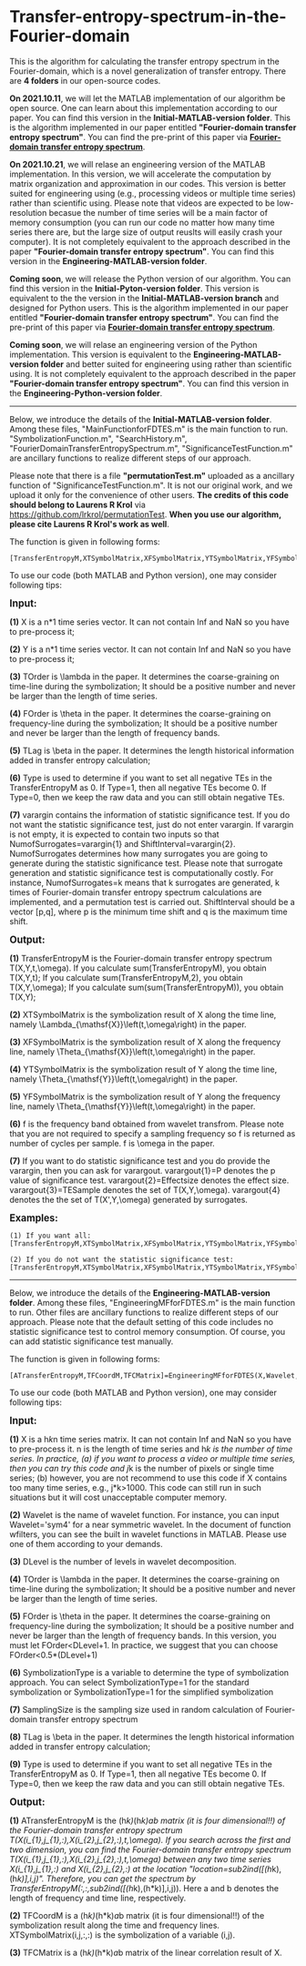 # Transfer-entropy-spectrum-in-the-Fourier-domain
This is the algorithm for calculating the transfer entropy spectrum in the Fourier-domain, which is a novel generalization of transfer entropy. There are **4 folders** in our open-source codes.

**On 2021.10.11**, we will let the MATLAB implementation of our algorithm be open source. One can learn about this implementation according to our paper.
You can find this version in the **Initial-MATLAB-version folder**. This is the algorithm implemented in our paper entitled **"Fourier-domain transfer entropy spectrum"**. You can find the pre-print of this paper via **[Fourier-domain transfer entropy spectrum](https://journals.aps.org/prresearch/abstract/10.1103/PhysRevResearch.3.L042040)**.

**On 2021.10.21**, we will relase an engineering version of the MATLAB implementation. In this version, we will accelerate the computation by matrix organization and approximation in our codes. This version is better suited for engineering using (e.g., processing videos or multiple time series) rather than scientific using. Please note that  videos are expected to be low-resolution becasue the number of time series will be a main factor of memory consumption (you can run our code no matter how many time series there are, but the large size of output reuslts will easily crash your computer). It is not completely equivalent to the approach described in the paper **"Fourier-domain transfer entropy spectrum"**. You can find this version in the **Engineering-MATLAB-version folder**. 

**Coming soon**, we will release the Python version of our algorithm. You can find this version in the **Initial-Pyton-version folder**. This version is equivalent to the
the version in the **Initial-MATLAB-version branch** and designed for Python users. This is the algorithm implemented in our paper entitled **"Fourier-domain transfer entropy spectrum"**. You can find the pre-print of this paper via **[Fourier-domain transfer entropy spectrum](https://journals.aps.org/prresearch/abstract/10.1103/PhysRevResearch.3.L042040)**.

**Coming soon**, we will relase an engineering version of the Python implementation. This version is equivalent to the **Engineering-MATLAB-version folder** and better suited for engineering using rather than scientific using. It is not completely equivalent to the approach described in the paper **"Fourier-domain transfer entropy spectrum"**. You can find this version in the **Engineering-Python-version folder**. 
______________________________________________________________________________________________________________________________________________________________________________

Below, we introduce the details of the **Initial-MATLAB-version folder**. Among these files, "MainFunctionforFDTES.m" 
is the main function to run. "SymbolizationFunction.m", "SearchHistory.m", "FourierDomainTransferEntropySpectrum.m", "SignificanceTestFunction.m" 
are ancillary functions to realize different steps of our approach. 

Please note that there is a file **"permutationTest.m"** uploaded as a ancillary function of "SignificanceTestFunction.m". It is not our original work, 
and we upload it only for the convenience of other users. **The credits of this code should belong to Laurens R Krol** via https://github.com/lrkrol/permutationTest. 
**When you use our algorithm, please cite Laurens R Krol's work as well**.

The function is given in following forms:
```
[TransferEntropyM,XTSymbolMatrix,XFSymbolMatrix,YTSymbolMatrix,YFSymbolMatrix,f,varargout]=MainFunctionforFDTES(X,Y,TOrder,FOrder,TLag,Type,varargin)
```
To use our code (both MATLAB and Python version), one may consider following tips:

<big>**Input:**</big>

**(1)** X is a n*1 time series vector. It can not contain Inf and NaN so you
have to pre-process it;

**(2)** Y is a n*1 time series vector. It can not contain Inf and NaN so you
have to pre-process it;

**(3)** TOrder is \lambda in the paper. It determines the coarse-graining on
time-line during the symbolization; It should be a positive number and 
never be larger than the length of time series.

**(4)** FOrder is \theta in the paper. It determines the coarse-graining on
frequency-line during the symbolization; It should be a positive number  
and never be larger than the length of frequency bands.

**(5)** TLag is \beta in the paper. It determines the length historical 
information added in transfer entropy calculation;

**(6)** Type is used to determine if you want to set all negative TEs in the
TransferEntropyM as 0. If Type=1, then all negative TEs become 0. If
Type=0, then we keep the raw data and you can still obtain negative TEs.

**(7)** varargin contains the information of statistic significance test. If
you do not want the statistic significance test, just do not enter
varargin. If varargin is not empty, it is expected to contain two inputs
so that NumofSurrogates=varargin{1} and ShiftInterval=varargin{2}. NumofSurrogates 
determines how many surrogates you are going to generate during the 
statistic significance test. Please note that surrogate generation and 
statistic significance test is computationally costly. For instance, 
NumofSurrogates=k means that k surrogates are generated, k times of 
Fourier-domain transfer entropy spectrum calculations are implemented, 
and a permutation test is carried out. ShiftInterval should be a vector 
[p,q], where p is the minimum time shift and q is the maximum time shift. 

<big>**Output:**</big>

**(1)** TransferEntropyM is the Fourier-domain transfer entropy spectrum
T(X,Y,t,\omega). If you calculate sum(TransferEntropyM), you obtain
T(X,Y,t); If you calculate sum(TransferEntropyM,2), you obtain
T(X,Y,\omega); If you calculate sum(sum(TransferEntropyM)), you obtain
T(X,Y); 

**(2)** XTSymbolMatrix is the symbolization result of X along the time line,
namely \Lambda_{\mathsf{X}}\left(t,\omega\right) in the paper.

**(3)** XFSymbolMatrix is the symbolization result of X along the frequency 
line, namely \Theta_{\mathsf{X}}\left(t,\omega\right) in the paper.

**(4)** YTSymbolMatrix is the symbolization result of Y along the time line,
namely \Theta_{\mathsf{Y}}\left(t,\omega\right) in the paper.

**(5)** YFSymbolMatrix is the symbolization result of Y along the frequency 
line, namely \Theta_{\mathsf{Y}}\left(t,\omega\right) in the paper.

**(6)** f is the frequency band obtained from wavelet transfrom. Please note
that you are not required to specify a sampling frequency so f is
returned as number of cycles per sample. f is \omega in the paper.

**(7)** If you want to do statistic significance test and you do provide the
varargin, then you can ask for varargout. varargout{1}=P denotes the p
value of significance test. varargout{2}=Effectsize denotes the effect 
size. varargout{3}=TESample denotes the set of T(X,Y,\omega). varargout{4}
denotes the the set of T(X',Y,\omega) generated by surrogates.

<big>**Examples:**</big>
```
(1) If you want all: 
[TransferEntropyM,XTSymbolMatrix,XFSymbolMatrix,YTSymbolMatrix,YFSymbolMatrix,f,P,Effectsize,TESample,SurrogatesTESample]=MainFunctionforFDTES(X,Y,TOrder,FOrder,TLag,Type,NumofSurrogates,ShiftInterval)

(2) If you do not want the statistic significance test: 
[TransferEntropyM,XTSymbolMatrix,XFSymbolMatrix,YTSymbolMatrix,YFSymbolMatrix,f]=MainFunctionforFDTES(X,Y,TOrder,FOrder,TLag,Type)
```
______________________________________________________________________________________________________________________________________________________________________________

Below, we introduce the details of the **Engineering-MATLAB-version folder**. Among these files, "EngineeringMFforFDTES.m" 
is the main function to run. Other files are ancillary functions to realize different steps of our approach. Please note that 
the default setting of this code includes no statistic significance test to control memory consumption. Of course, you can 
add statistic significance test manually.

The function is given in following forms:
```
[ATransferEntropyM,TFCoordM,TFCMatrix]=EngineeringMFforFDTES(X,Wavelet,DLevel,TOrder,FOrder,SymbolizationType,SamplingSize,TLag,Type)
```

To use our code (both MATLAB and Python version), one may consider following tips:

<big>**Input:**</big>

**(1)** X is a h*k*n time series matrix. It can not contain Inf and NaN so you
have to pre-process it. n is the length of time series and h*k is the number
of time series. In practice, (a) if you want to process a video or multiple time series, 
then you can try this code and j*k is the number of pixels or single
time series; (b) however, you are not recommend to use this code if X
contains too many time series, e.g., j*k>1000. This code can still run
in such situations but it will cost unacceptable computer memory. 

**(2)** Wavelet is the name of wavelet function. For instance, you can input
Wavelet='sym4' for a near symmetric wavelet. In the document of function
wfilters, you can see the built in wavelet functions in MATLAB. Please
use one of them according to your demands.

**(3)** DLevel is the number of levels in wavelet decomposition.

**(4)** TOrder is \lambda in the paper. It determines the coarse-graining on
time-line during the symbolization; It should be a positive number and
never be larger than the length of time series.

**(5)** FOrder is \theta in the paper. It determines the coarse-graining on
frequency-line during the symbolization; It should be a positive number
and never be larger than the length of frequency bands. In this version,
you must let FOrder<DLevel+1. In practice, we suggest that you can
choose FOrder<0.5*(DLevel+1)

**(6)** SymbolizationType is a variable to determine the type of symbolization
approach. You can select SymbolizationType=1 for the standard symbolization
or SymbolizationType=1 for the simplified symbolization

**(7)** SamplingSize is the sampling size used in random calculation of 
Fourier-domain transfer entropy spectrum

**(8)** TLag is \beta in the paper. It determines the length historical
information added in transfer entropy calculation;

**(9)** Type is used to determine if you want to set all negative TEs in the
TransferEntropyM as 0. If Type=1, then all negative TEs become 0. If
Type=0, then we keep the raw data and you can still obtain negative TEs.

<big>**Output:**</big>

**(1)** ATransferEntropyM is the (h*k)*(h*k)*a*b matrix (it is four dimensional!!)
of the Fourier-domain transfer entropy spectrum T(X(i_{1},j_{1},:),X(i_{2},j_{2},:),t,\omega).
If you search across the first and two dimension, you can find the Fourier-domain transfer entropy
spectrum T(X(i_{1},j_{1},:),X(i_{2},j_{2},:),t,\omega) between any two time series X(i_{1},j_{1},:)
and X(i_{2},j_{2},:) at the location "location=sub2ind([(h*k),(h*k)],i,j)". Therefore, you
can get the spectrum by TransferEntropyM(:,:,sub2ind([(h*k),(h*k)],i,j)). Here a
and b denotes the length of frequency and time line, respectively.

**(2)** TFCoordM is a (h*k)*(h*k)*a*b matrix (it is four dimensional!!) of the
symbolization result along the time and frequency lines. XTSymbolMatrix(i,j,:,:)
is the symbolization of a variable (i,j).

**(3)** TFCMatrix is a (h*k)*(h*k)*a*b matrix of the linear correlation result of X.
